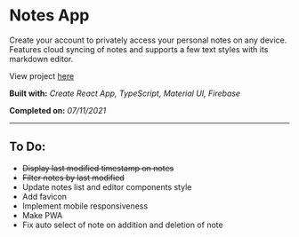 # Notes App

Create your account to privately access your personal notes on any device. Features cloud syncing of notes and supports a few text styles with its markdown editor.

View project [here](https://denzeltl-notes.netlify.app/)

**Built with:** _Create React App, TypeScript, Material UI, Firebase_

**Completed on:** _07/11/2021_

---

## To Do:

-   ~~Display last modified timestamp on notes~~
-   ~~Filter notes by last modified~~
-   Update notes list and editor components style
-   Add favicon
-   Implement mobile responsiveness
-   Make PWA
-   Fix auto select of note on addition and deletion of note
